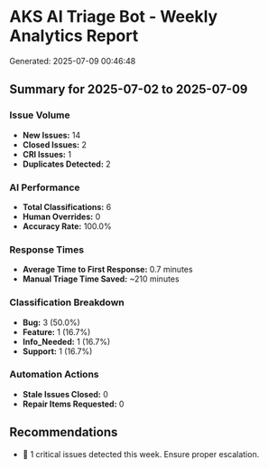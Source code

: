 # AKS AI Triage Bot - Weekly Analytics Report
Generated: 2025-07-09 00:46:48

## Summary for 2025-07-02 to 2025-07-09

### Issue Volume
- **New Issues:** 14
- **Closed Issues:** 2
- **CRI Issues:** 1
- **Duplicates Detected:** 2

### AI Performance
- **Total Classifications:** 6
- **Human Overrides:** 0
- **Accuracy Rate:** 100.0%

### Response Times
- **Average Time to First Response:** 0.7 minutes
- **Manual Triage Time Saved:** ~210 minutes

### Classification Breakdown
- **Bug:** 3 (50.0%)
- **Feature:** 1 (16.7%)
- **Info_Needed:** 1 (16.7%)
- **Support:** 1 (16.7%)

### Automation Actions
- **Stale Issues Closed:** 0
- **Repair Items Requested:** 0

## Recommendations
- 🚨 1 critical issues detected this week. Ensure proper escalation.
